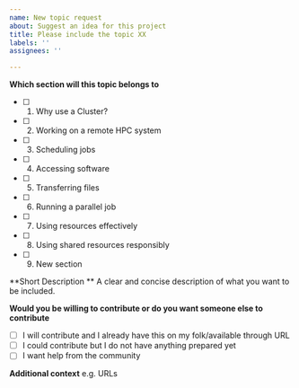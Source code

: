 ```yaml
---
name: New topic request
about: Suggest an idea for this project
title: Please include the topic XX
labels: ''
assignees: ''

---
```


**Which section will this topic belongs to**
- [ ] 1. Why use a Cluster? 	
- [ ] 2. Working on a remote HPC system 	
- [ ] 3. Scheduling jobs 	
- [ ] 4. Accessing software 	
- [ ] 5. Transferring files 	
- [ ] 6. Running a parallel job 	
- [ ] 7. Using resources effectively 	
- [ ] 8. Using shared resources responsibly 	
- [ ] 9. New section

**Short Description **
A clear and concise description of what you want to be included.

**Would you be willing to contribute or do you want someone else to contribute**
-  [ ]  I will contribute and I already have this on my folk/available through URL 	
-  [ ] I could contribute but I do not have anything prepared yet
-  [ ] I want help from the community

**Additional context**
e.g. URLs
